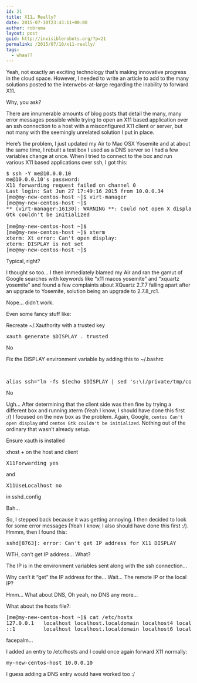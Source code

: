 ```yaml
---
id: 21
title: X11… Really?
date: 2015-07-10T23:43:11+00:00
author: robruma
layout: post
guid: http://invisiblerobots.org/?p=21
permalink: /2015/07/10/x11-really/
tags:
  - whaa??
---
```

Yeah, not exactly an exciting technology that&#8217;s making innovative progress in the cloud space. However, I needed to write an article to add to the many solutions posted to the interwebs-at-large regarding the inability to forward X11.
  
Why, you ask?
  
There are innumerable amounts of blog posts that detail the many, many error messages possible while trying to open an X11 based application over an ssh connection to a host with a misconfigured X11 client or server, but not many with the seemingly unrelated solution I put in place.
  
Here&#8217;s the problem, I just updated my Air to Mac OSX Yosemite and at about the same time, I rebuilt a test box I used as a DNS server so I had a few variables change at once. When I tried to connect to the box and run various X11 based applications over ssh, I got this:

<pre>$ ssh -Y me@10.0.0.10
me@10.0.0.10's password: 
X11 forwarding request failed on channel 0
Last login: Sat Jun 27 17:49:16 2015 from 10.0.0.34
[me@my-new-centos-host ~]$ virt-manager 
[me@my-new-centos-host ~]$ 
** (virt-manager:16130): WARNING **: Could not open X display
Gtk couldn't be initialized

[me@my-new-centos-host ~]$ 
[me@my-new-centos-host ~]$ xterm 
xterm: Xt error: Can't open display: 
xterm: DISPLAY is not set
[me@my-new-centos-host ~]$</pre>

Typical, right?
  
I thought so too&#8230; I then immediately blamed my Air and ran the gamut of Google searches with keywords like &#8220;x11 macos yosemite&#8221; and &#8220;xquartz yosemite&#8221; and found a few complaints about XQuartz 2.7.7 falling apart after an upgrade to Yosemite, solution being an upgrade to 2.7.8_rc1.
  
Nope&#8230; didn&#8217;t work.
  
Even some fancy stuff like:

Recreate ~/.Xauthority with a trusted key

<pre>xauth generate $DISPLAY . trusted</pre>

No
  
Fix the DISPLAY environment variable by adding this to ~/.bashrc

&nbsp;

<pre>alias ssh="ln -fs $(echo $DISPLAY | sed 's:\(/private/tmp/com\.apple\.launchd\.[^/]*\)/.*:\1:') $(echo $DISPLAY | sed 's:/private/tmp/com\.apple\.launchd\.\([^/]*\)/.*:/private/tmp/launch-\1:'); ssh"</pre>

No
  
Ugh&#8230; After determining that the client side was then fine by trying a different box and running xterm (Yeah I know, I should have done this first :/) I focused on the new box as the problem. Again, Google, `centos Can't open display` and `centos Gtk couldn't be initialized`. Nothing out of the ordinary that wasn&#8217;t already setup.
  
Ensure xauth is installed

xhost + on the host and client

<pre>X11Forwarding yes</pre>

and

<pre>X11UseLocalhost no</pre>

in sshd_config

Bah&#8230;

So, I stepped back because it was getting annoying. I then decided to look for some error messages (Yeah I know, I also should have done this first :/). Hmmm, then I found this:

<pre>sshd[8763]: error: Can't get IP address for X11 DISPLAY</pre>

WTH, can&#8217;t get IP address&#8230; What?
  
The IP is in the environment variables sent along with the ssh connection&#8230;
  
Why can&#8217;t it &#8220;get&#8221; the IP address for the&#8230; Wait&#8230; The remote IP or the local IP?
  
Hmm&#8230; What about DNS, Oh yeah, no DNS any more&#8230;
  
What about the hosts file?:

<pre>[me@my-new-centos-host ~]$ cat /etc/hosts
127.0.0.1   localhost localhost.localdomain localhost4 localhost4.localdomain4
::1         localhost localhost.localdomain localhost6 localhost6.localdomain6</pre>

facepalm&#8230;
  
I added an entry to /etc/hosts and I could once again forward X11 normally:

<pre>my-new-centos-host 10.0.0.10</pre>

I guess adding a DNS entry would have worked too :/
